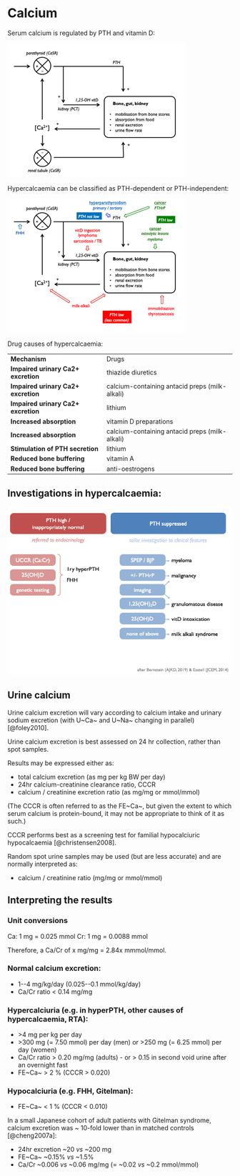 # Calcium

Serum calcium is regulated by PTH and vitamin D: 

![](figures/Ca_loop.png) 

Hypercalcaemia can be classified as PTH-dependent or PTH-independent:  

![](figures/Ca_loop_annotated.png)

Drug causes of hypercalcaemia:  

<table>
<tbody>
  <tr>
   <td style="text-align:left;font-weight: bold;background-color: white !important;"> Mechanism </td>
   <td style="text-align:left;"> Drugs </td>
  </tr>
  <tr>
   <td style="text-align:left;font-weight: bold;background-color: white !important;"> Impaired urinary Ca2+ excretion </td>
   <td style="text-align:left;"> thiazide diuretics </td>
  </tr>
  <tr>
   <td style="text-align:left;font-weight: bold;background-color: white !important;"> Impaired urinary Ca2+ excretion </td>
   <td style="text-align:left;"> calcium-containing antacid preps (milk-alkali) </td>
  </tr>
  <tr>
   <td style="text-align:left;font-weight: bold;background-color: white !important;"> Impaired urinary Ca2+ excretion </td>
   <td style="text-align:left;"> lithium </td>
  </tr>
  <tr>
   <td style="text-align:left;font-weight: bold;background-color: white !important;"> Increased absorption </td>
   <td style="text-align:left;"> vitamin D preparations </td>
  </tr>
  <tr>
   <td style="text-align:left;font-weight: bold;background-color: white !important;"> Increased absorption </td>
   <td style="text-align:left;"> calcium-containing antacid preps (milk-alkali) </td>
  </tr>
  <tr>
   <td style="text-align:left;font-weight: bold;background-color: white !important;"> Stimulation of PTH secretion </td>
   <td style="text-align:left;"> lithium </td>
  </tr>
  <tr>
   <td style="text-align:left;font-weight: bold;background-color: white !important;"> Reduced bone buffering </td>
   <td style="text-align:left;"> vitamin A </td>
  </tr>
  <tr>
   <td style="text-align:left;font-weight: bold;background-color: white !important;"> Reduced bone buffering </td>
   <td style="text-align:left;"> anti-oestrogens </td>
  </tr>
</tbody>
</table>

<!--
![](figures/HyperCa_drugs.png)
-->

## Investigations in hypercalcaemia:

![](figures/HyperCa.png)

## Urine calcium

Urine calcium excretion will vary according to calcium intake and urinary sodium excretion (with U~Ca~ and U~Na~ changing in parallel) [@foley2010].  

Urine calcium excretion is best assessed on 24 hr collection, rather than spot samples.  

Results may be expressed either as:  

- total calcium excretion (as mg per kg BW per day)  
- 24hr calcium-creatinine clearance ratio, CCCR  
- calcium / creatinine excretion ratio (as mg/mg or mmol/mmol)  

(The CCCR is often referred to as the FE~Ca~, but given the extent to which serum calcium is protein-bound, it may not be appropriate to think of it as such.)  

CCCR performs best as a screening test for familial hypocalciuric hypocalcaemia [@christensen2008].  

Random spot urine samples may be used (but are less accurate) and are normally interpreted as:  

- calcium / creatinine ratio (mg/mg or mmol/mmol)


## Interpreting the results   

### Unit conversions

Ca: 1 mg = 0.025 mmol
Cr: 1 mg = 0.0088 mmol

Therefore, a Ca/Cr of x mg/mg = 2.84x mmmol/mmol.  

### Normal calcium excretion:  

- 1--4 mg/kg/day (0.025--0.1 mmol/kg/day)
- Ca/Cr ratio < 0.14 mg/mg


### Hypercalciuria (e.g. in hyperPTH, other causes of hypercalcaemia, RTA):  

+ \>4 mg per kg per day
+ \>300 mg (= 7.50 mmol) per day (men) or >250 mg (= 6.25 mmol) per day (women)  
+ Ca/Cr ratio > 0.20 mg/mg (adults) - or > 0.15 in second void urine after an overnight fast    
+ FE~Ca~ > 2 % (CCCR > 0.020)


### Hypocalciuria (e.g. FHH, Gitelman):  

+ FE~Ca~ < 1 % (CCCR < 0.010)

In a small Japanese cohort of adult patients with Gitelman syndrome, calcium excretion was ~ 10-fold lower than in matched controls [@cheng2007a]:  

- 24hr excretion \~20 *vs* \~200 mg
- FE~Ca~ \~0.15% *vs* \~1.5%  
- Ca/Cr \~0.006 *vs* \~0.06 mg/mg (= \~0.02 *vs* \~0.2 mmol/mmol)  


